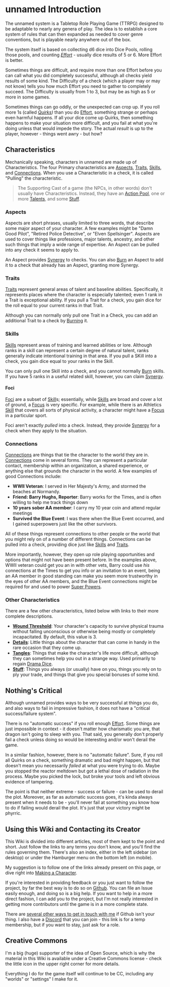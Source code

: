 # unnamed Introduction

The unnamed system is a Tabletop Role Playing Game (TTRPG) designed to be adaptable to nearly any genera of play. The idea is to establish a core system of rules that can then expanded as needed to cover genre conventions, but is playable nearly anywhere out of the box.

The system itself is based on collecting d6 dice into Dice Pools, rolling those pools, and counting *[Effort](Effort.md)* - usually dice results of 5 or 6. More Effort is better.

Sometimes things are difficult, and require more than one Effort before you can call what you did completely successful, although all checks yield results of some kind. The Difficulty of a check (which a player may or may not know) tells you how much Effort you need to gather to completely succeed. The Difficulty is usually from 1 to 3, but may be as high as 5 or more in some games.

Sometimes things can go oddly, or the unexpected can crop up. If you roll more 1s (called *[Quirks](Quirks.md))* than you do [Effort](Effort.md), something strange or perhaps even harmful happens. If all your dice come up Quirks, then something happens to make your situation more difficult, and you fail at what you're doing unless that would impede the story. The actual *result* is up to the player, however - things went awry - but how?

## Characteristics

Mechanically speaking, characters in unnamed are made up of Characteristics. The four Primary characteristics are [Aspects](Aspects.md), [Traits](Traits.md), [Skills](Skills.md), and [Connections](Connections.md). When you use a Characteristic in a check, it is called "Pulling" the characteristic.

> The Supporting Cast of a game (the NPCs, in other words) don't usually have Characteristics. Instead, they have an [Action Pool](NPC_ActionPool.md), one or more [Talents](NPC_Talents.md), and some [Stuff](Stuff.md).

### Aspects

Aspects are short phrases, usually limited to three words, that describe some major aspect of your character. A few examples might be "Damn Good Pilot", "Retired Police Detective", or "Elven Spellsinger". Aspects are used to cover things like professions, major talents, ancestry, and other such things that imply a wide range of expertise. An Aspect can be pulled into any check it seems to apply to.

An Aspect provides [Synergy](Synergy.md) to checks. You can also [Burn](Burn.md) an Aspect to add it to a check that already has an Aspect, granting more Synergy.

### Traits

[Traits](Traits.md) represent general areas of talent and baseline abilities. Specifically, it represents places where the character is especially talented; even 1 rank in a Trait is exceptional ability. If you pull a Trait for a check, you gain dice for the roll equal to your current ranks in that Trait.

Although you can normally only pull one Trait in a Check, you can add an additional Trait to a check by [Burning](Burn.md) it.

### Skills

[Skills](Skills.md) represent areas of training and learned abilities or lore. Although ranks in a skill can represent a certain degree of natural talent, ranks generally indicate intentional training in that area. If you pull a SKill into a check, you gain dice equal to your ranks in the Skill.

You can only pull one Skill into a check, and you cannot normally [Burn](Burn.md) skills. If you have 5 ranks in a useful related skill, however, you can claim [Synergy](Synergy.md).

#### Foci

[Foci](Foci.md) are a subset of [Skill](Skills.md)s; essentially, while [Skills](Skills.md) are broad and cover a lot of ground, a [Focus](Foci.md) is very specific. For example, while there is an Athletics [Skill](Skills.md) that covers all sorts of physical activity, a character might have a [Focus](Foci.md) in a particular sport.

Foci aren't exactly *pulled* into a check. Instead, they provide [Synergy](Synergy.md) for a check when they apply to the situation.

### Connections

[Connections](Connections.md) are things that tie the character to the world they are in. [Connections](Connections.md) come in several forms. They can represent a particular contact, membership within an organization, a shared experience, or anything else that grounds the character in the world. A few examples of good Connections include:

- **WWII Veteran**: I served in Her Majesty's Army, and stormed the beaches at Normandy.
- **Friend: Barry Hughs, Reporter**: Barry works for the Times, and is often willing to help me track things down
- **10 years sober AA member**: I carry my 10 year coin and attend regular meetings
- **Survived the Blue Event**: I was there when the Blue Event occurred, and I gained superpowers just like the other survivors.

All of these things represent connections to other people or the world that you might rely on of a number of different things. Connections can be pulled into a check, providing dice just like [Skills](Skills.md) and [Traits](Traits.md).

More importantly, however, they open up role playing opportunities and options that might not have been present before. In the examples above, WWII veteran could get you an in with other vets, Barry could use *his* connections at the Times to get you info or an invitation to an event, being an AA member in good standing can make you seem more trustworthy in the eyes of other AA members, and the Blue Event connections might be required for and used to power [Super Powers](SpecialAbilities.md).

### Other Characteristics

There are a few other characteristics, listed below with links to their more complete descriptions.

- **[Wound Threshold](WoundThreshold.md)**: Your character's capacity to survive physical trauma without falling unconscious or otherwise being mostly or completely incapacitated. By default, this value is 3.
- **[Details](Details.md)**: Little things about the character that can come in handy in the rare occasion that they come up.
- **[Tangles](Tangles.md)**: Things that make the character's life more difficult, although they can sometimes help you out in a strange way. Used primarily to regain [Drama Dice](DramaDice.md).
- **[Stuff](Stuff.md)**: Things you always (or usually) have on you, things you rely on to ply your trade, and things that give you special bonuses of some kind.

## Nothing's Critical

Although unnamed provides ways to be very successful at things you do, and also ways to fail in impressive fashion, it does not have a "critical success/failure system".

There is no "automatic success" if you roll enough [Effort](Effort.md). Some things are just impossible in context - it doesn't matter how charismatic you are, that dragon isn't going to sleep with you. That said, you generally don't properly fail a check unless doing so would be interesting and/or won't derail the game.

In a similar fashion, however, there is no "automatic failure". Sure, if you roll all Quirks on a check, something dramatic and bad might happen, but that doesn't mean you necessarily *failed* at what you were trying to do. Maybe you stopped the reactor meltdown but got a lethal dose of radiation in the process. Maybe you picked the lock, but broke your tools and left obvious evidence of tampering.

The point is that neither extreme - success or failure - can be used to derail the plot. Moreover, as far as automatic success goes, it's kinda always present when it needs to be - you'll never fail at something you know how to do if failing would derail the plot. It's just that your victory might be phyrric.

## Using this Wiki and Contacting its Creator

This Wiki is divided into different articles, most of them kept to the point and short. Just follow the links to any terms you don't know, and you'll find the rules governing them. There's also an index, either in the left sidebar (on desktop) or under the Hamburger menu on the bottom left (on mobile).

My suggestion is to follow one of the links already present on this page, or dive right into [Making a Character](CCSummary.md).

If you're interested in providing feedback or you just want to follow the project, by far the best way is to do so on [Github](https://github.com/s-20/unnamed). You can file an Issue easily enough, and doing so is a big help. If you want to help in a more direct fashion, I can add you to the project, but I'm not really interested in getting more contributors until the game is in a more complete state.

There are [several other ways to get in touch with me](https://wheretofind.me/@s20) if Github isn't your thing. I also have a [Discord](https://discord.gg/ggdfv7M) that you can join - this link is for a temp membership, but if you want to stay, just ask for a role.

## Creative Commons

I'm a big (huge) supporter of the idea of Open Source, which is why the material in this Wiki is available under a Creative Commons license - check the little icon in the upper right corner for more details.

Everything I do for the game itself will continue to be CC, including any "worlds" or "settings" I make for it.
